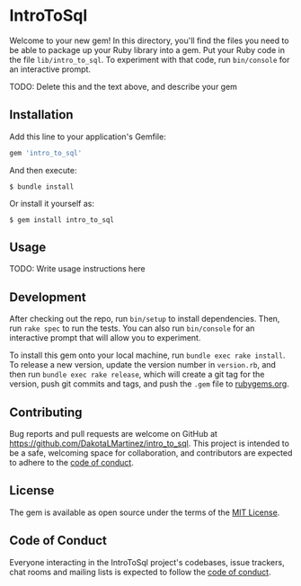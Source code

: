 # IntroToSql

Welcome to your new gem! In this directory, you'll find the files you need to be able to package up your Ruby library into a gem. Put your Ruby code in the file `lib/intro_to_sql`. To experiment with that code, run `bin/console` for an interactive prompt.

TODO: Delete this and the text above, and describe your gem

## Installation

Add this line to your application's Gemfile:

```ruby
gem 'intro_to_sql'
```

And then execute:

    $ bundle install

Or install it yourself as:

    $ gem install intro_to_sql

## Usage

TODO: Write usage instructions here

## Development

After checking out the repo, run `bin/setup` to install dependencies. Then, run `rake spec` to run the tests. You can also run `bin/console` for an interactive prompt that will allow you to experiment.

To install this gem onto your local machine, run `bundle exec rake install`. To release a new version, update the version number in `version.rb`, and then run `bundle exec rake release`, which will create a git tag for the version, push git commits and tags, and push the `.gem` file to [rubygems.org](https://rubygems.org).

## Contributing

Bug reports and pull requests are welcome on GitHub at https://github.com/DakotaLMartinez/intro_to_sql. This project is intended to be a safe, welcoming space for collaboration, and contributors are expected to adhere to the [code of conduct](https://github.com/DakotaLMartinez/intro_to_sql/blob/master/CODE_OF_CONDUCT.md).


## License

The gem is available as open source under the terms of the [MIT License](https://opensource.org/licenses/MIT).

## Code of Conduct

Everyone interacting in the IntroToSql project's codebases, issue trackers, chat rooms and mailing lists is expected to follow the [code of conduct](https://github.com/DakotaLMartinez/intro_to_sql/blob/master/CODE_OF_CONDUCT.md).
